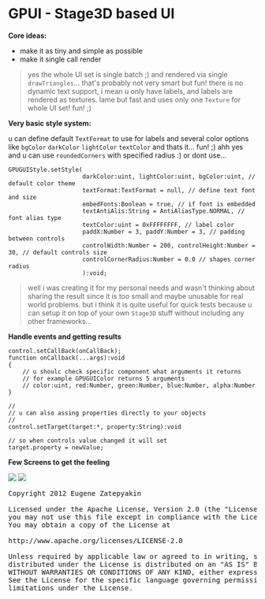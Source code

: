 GPUI - Stage3D based UI
==
**Core ideas:**
  + make it as tiny and simple as possible
  + make it single call render

> yes the whole UI set is single batch ;) and rendered via single `drawTriangles`... that's probably not very smart but fun!
there is no dynamic text support, i mean u only have labels, and labels are rendered as textures. lame but fast and uses only one `Texture` for whole UI set! fun! ;)

**Very basic style system:**

u can define default `TextFormat` to use for labels and several color options like 
`bgColor` `darkColor` `lightColor` `textColor` 
and thats it... fun! ;)
ahh yes and u can use `roundedCorners` with specified radius :) or dont use...
```
GPUGUIStyle.setStyle(
                     darkColor:uint, lightColor:uint, bgColor:uint, // default color theme
                     textFormat:TextFormat = null, // define text font and size
                     embedFonts:Boolean = true, // if font is embedded
                     textAntiAlis:String = AntiAliasType.NORMAL, // font alias type
                     textColor:uint = 0xFFFFFFFF, // label color
                     paddX:Number = 3, paddY:Number = 3, // padding between controls
                     controlWidth:Number = 200, controlHeight:Number = 30, // default controls size
                     controlCornerRadius:Number = 0.0 // shapes corner radius
                     ):void;
```
> well i was creating it for my personal needs and wasn't thinking about sharing the result since it is too small and maybe unusable for real world problems.
but i think it is quite useful for quick tests because u can setup it on top of your own `Stage3D` stuff without including any other frameworks...

**Handle events and getting results**
```
control.setCallBack(onCallBack);
function onCallback(...args):void
{
    // u shoulc check specific component what arguments it returns
    // for example GPUGUIColor returns 5 arguments
    // color:uint, red:Number, green:Number, blue:Number, alpha:Number
}

//
// u can also assing properties directly to your objects
//
control.setTarget(target:*, property:String):void

// so when controls value changed it will set
target.property = newValue;
```

**Few Screens to get the feeling**

<img src="https://lh5.googleusercontent.com/-uUNNrSYAsNA/T6FEH4Ik8qI/AAAAAAAAAXs/rkhPsUfVISo/s594/gpui_1.jpg"/>
<img src="https://lh5.googleusercontent.com/--79WxUwDvP4/T6FEHxS8pzI/AAAAAAAAAX0/i7OnuEI7ezU/s594/gpui_0.jpg"/>

<pre>
Copyright 2012 Eugene Zatepyakin

Licensed under the Apache License, Version 2.0 (the "License");
you may not use this file except in compliance with the License.
You may obtain a copy of the License at

http://www.apache.org/licenses/LICENSE-2.0

Unless required by applicable law or agreed to in writing, software
distributed under the License is distributed on an "AS IS" BASIS,
WITHOUT WARRANTIES OR CONDITIONS OF ANY KIND, either express or implied.
See the License for the specific language governing permissions and
limitations under the License.
</pre>